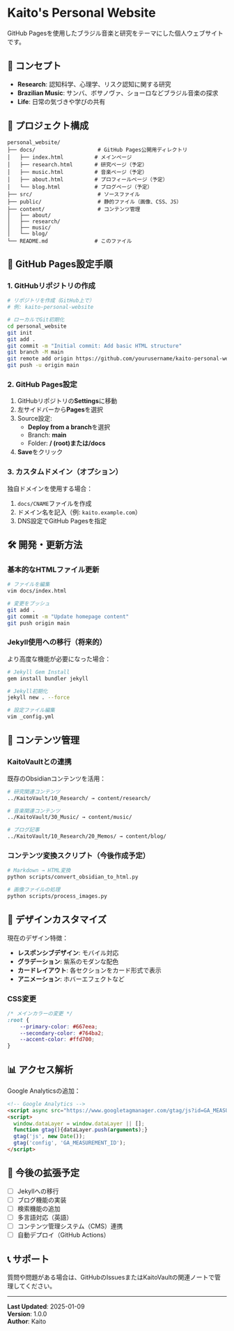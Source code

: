# Kaito's Personal Website

GitHub Pagesを使用したブラジル音楽と研究をテーマにした個人ウェブサイトです。

## 🎯 コンセプト

- **Research**: 認知科学、心理学、リスク認知に関する研究
- **Brazilian Music**: サンバ、ボサノヴァ、ショーロなどブラジル音楽の探求
- **Life**: 日常の気づきや学びの共有

## 📁 プロジェクト構成

```
personal_website/
├── docs/                    # GitHub Pages公開用ディレクトリ
│   ├── index.html          # メインページ
│   ├── research.html       # 研究ページ（予定）
│   ├── music.html          # 音楽ページ（予定）
│   ├── about.html          # プロフィールページ（予定）
│   └── blog.html           # ブログページ（予定）
├── src/                     # ソースファイル
├── public/                  # 静的ファイル（画像、CSS、JS）
├── content/                 # コンテンツ管理
│   ├── about/
│   ├── research/
│   ├── music/
│   └── blog/
└── README.md               # このファイル
```

## 🚀 GitHub Pages設定手順

### 1. GitHubリポジトリの作成

```bash
# リポジトリを作成（GitHub上で）
# 例: kaito-personal-website

# ローカルでGit初期化
cd personal_website
git init
git add .
git commit -m "Initial commit: Add basic HTML structure"
git branch -M main
git remote add origin https://github.com/yourusername/kaito-personal-website.git
git push -u origin main
```

### 2. GitHub Pages設定

1. GitHubリポジトリの**Settings**に移動
2. 左サイドバーから**Pages**を選択
3. Source設定:
   - **Deploy from a branch**を選択
   - Branch: **main**
   - Folder: **/ (root)**または**/docs**
4. **Save**をクリック

### 3. カスタムドメイン（オプション）

独自ドメインを使用する場合：
1. `docs/CNAME`ファイルを作成
2. ドメイン名を記入（例: `kaito.example.com`）
3. DNS設定でGitHub Pagesを指定

## 🛠️ 開発・更新方法

### 基本的なHTMLファイル更新

```bash
# ファイルを編集
vim docs/index.html

# 変更をプッシュ
git add .
git commit -m "Update homepage content"
git push origin main
```

### Jekyll使用への移行（将来的）

より高度な機能が必要になった場合：

```bash
# Jekyll Gem Install
gem install bundler jekyll

# Jekyll初期化
jekyll new . --force

# 設定ファイル編集
vim _config.yml
```

## 📝 コンテンツ管理

### KaitoVaultとの連携

既存のObsidianコンテンツを活用：

```bash
# 研究関連コンテンツ
../KaitoVault/10_Research/ → content/research/

# 音楽関連コンテンツ
../KaitoVault/30_Music/ → content/music/

# ブログ記事
../KaitoVault/10_Research/20_Memos/ → content/blog/
```

### コンテンツ変換スクリプト（今後作成予定）

```bash
# Markdown → HTML変換
python scripts/convert_obsidian_to_html.py

# 画像ファイルの処理
python scripts/process_images.py
```

## 🎨 デザインカスタマイズ

現在のデザイン特徴：
- **レスポンシブデザイン**: モバイル対応
- **グラデーション**: 紫系のモダンな配色
- **カードレイアウト**: 各セクションをカード形式で表示
- **アニメーション**: ホバーエフェクトなど

### CSS変更

```css
/* メインカラーの変更 */
:root {
    --primary-color: #667eea;
    --secondary-color: #764ba2;
    --accent-color: #ffd700;
}
```

## 📊 アクセス解析

Google Analyticsの追加：

```html
<!-- Google Analytics -->
<script async src="https://www.googletagmanager.com/gtag/js?id=GA_MEASUREMENT_ID"></script>
<script>
  window.dataLayer = window.dataLayer || [];
  function gtag(){dataLayer.push(arguments);}
  gtag('js', new Date());
  gtag('config', 'GA_MEASUREMENT_ID');
</script>
```

## 🔧 今後の拡張予定

- [ ] Jekyllへの移行
- [ ] ブログ機能の実装
- [ ] 検索機能の追加
- [ ] 多言語対応（英語）
- [ ] コンテンツ管理システム（CMS）連携
- [ ] 自動デプロイ（GitHub Actions）

## 📞 サポート

質問や問題がある場合は、GitHubのIssuesまたはKaitoVaultの関連ノートで管理してください。

---

**Last Updated**: 2025-01-09  
**Version**: 1.0.0  
**Author**: Kaito 
